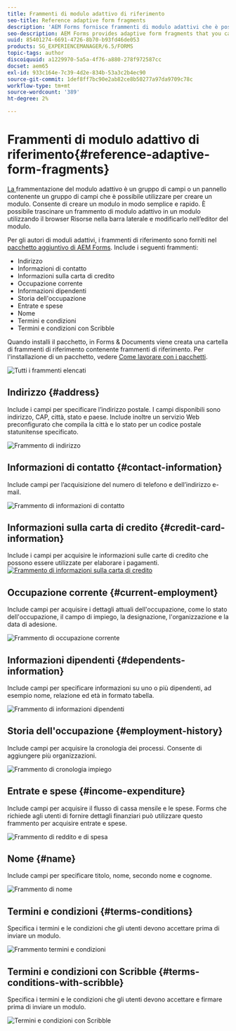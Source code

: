 ```yaml
---
title: Frammenti di modulo adattivo di riferimento
seo-title: Reference adaptive form fragments
description: 'AEM Forms fornisce frammenti di modulo adattivi che è possibile utilizzare come risorse per creare rapidamente un modulo. '
seo-description: AEM Forms provides adaptive form fragments that you can use as assets to create a form quickly.
uuid: 85401274-6691-4726-8b70-b93fd46de053
products: SG_EXPERIENCEMANAGER/6.5/FORMS
topic-tags: author
discoiquuid: a1229970-5a5a-4f76-a880-278f972587cc
docset: aem65
exl-id: 933c164e-7c39-4d2e-834b-53a3c2b4ec90
source-git-commit: 1def8ff7bc90e2ab82ce8b50277a97da9709c78c
workflow-type: tm+mt
source-wordcount: '389'
ht-degree: 2%

---
```


# Frammenti di modulo adattivo di riferimento{#reference-adaptive-form-fragments}

[La ](../../forms/using/adaptive-form-fragments.md) frammentazione del modulo adattivo è un gruppo di campi o un pannello contenente un gruppo di campi che è possibile utilizzare per creare un modulo. Consente di creare un modulo in modo semplice e rapido. È possibile trascinare un frammento di modulo adattivo in un modulo utilizzando il browser Risorse nella barra laterale e modificarlo nell’editor del modulo.

Per gli autori di moduli adattivi, i frammenti di riferimento sono forniti nel [pacchetto aggiuntivo di AEM Forms](https://experienceleague.adobe.com/docs/experience-manager-release-information/aem-release-updates/forms-updates/aem-forms-releases.html?lang=en). Include i seguenti frammenti:

* Indirizzo
* Informazioni di contatto
* Informazioni sulla carta di credito
* Occupazione corrente
* Informazioni dipendenti
* Storia dell&#39;occupazione
* Entrate e spese
* Nome
* Termini e condizioni
* Termini e condizioni con Scribble

Quando installi il pacchetto, in Forms &amp; Documents viene creata una cartella di frammenti di riferimento contenente frammenti di riferimento. Per l&#39;installazione di un pacchetto, vedere [Come lavorare con i pacchetti](/help/sites-administering/package-manager.md).

![Tutti i frammenti elencati](assets/ootb-frags.png)

## Indirizzo {#address}

Include i campi per specificare l’indirizzo postale. I campi disponibili sono indirizzo, CAP, città, stato e paese. Include inoltre un servizio Web preconfigurato che compila la città e lo stato per un codice postale statunitense specificato.

![Frammento di indirizzo](assets/address.png)

<!--[Click to enlarge

](assets/address-1.png)-->

## Informazioni di contatto {#contact-information}

Include campi per l’acquisizione del numero di telefono e dell’indirizzo e-mail.

![Frammento di informazioni di contatto](assets/contact-info.png)

<!--[Click to enlarge

](assets/contact-info-1.png)-->

## Informazioni sulla carta di credito {#credit-card-information}

Include i campi per acquisire le informazioni sulle carte di credito che possono essere utilizzate per elaborare i pagamenti.
[ ![Frammento di informazioni sulla carta di credito](assets/cc-info.png)](assets/cc-info-1.png)

## Occupazione corrente {#current-employment}

Include campi per acquisire i dettagli attuali dell&#39;occupazione, come lo stato dell&#39;occupazione, il campo di impiego, la designazione, l&#39;organizzazione e la data di adesione.

![Frammento di occupazione corrente](assets/current-emp.png)

<!--[Click to enlarge

](assets/current-emp-1.png)-->

## Informazioni dipendenti {#dependents-information}

Include campi per specificare informazioni su uno o più dipendenti, ad esempio nome, relazione ed età in formato tabella.

![Frammento di informazioni dipendenti](assets/dependents-info.png)

<!--[Click to enlarge

](assets/dependents-info-1.png)-->

## Storia dell&#39;occupazione {#employment-history}

Include campi per acquisire la cronologia dei processi. Consente di aggiungere più organizzazioni.

![Frammento di cronologia impiego](assets/emp-history.png)

<!--[Click to enlarge

](assets/emp-history-1.png)-->

## Entrate e spese {#income-expenditure}

Include campi per acquisire il flusso di cassa mensile e le spese. Forms che richiede agli utenti di fornire dettagli finanziari può utilizzare questo frammento per acquisire entrate e spese.

![Frammento di reddito e di spesa](assets/income.png)

<!--[Click to enlarge

](assets/income-1.png)-->

## Nome {#name}

Include campi per specificare titolo, nome, secondo nome e cognome.

![Frammento di nome](assets/name.png)

<!--[Click to enlarge

](assets/name-1.png)-->

## Termini e condizioni {#terms-conditions}

Specifica i termini e le condizioni che gli utenti devono accettare prima di inviare un modulo.

![Frammento termini e condizioni](assets/tnc.png)

<!--[Click to enlarge

](assets/tnc-1.png)-->

## Termini e condizioni con Scribble {#terms-conditions-with-scribble}

Specifica i termini e le condizioni che gli utenti devono accettare e firmare prima di inviare un modulo.

![Termini e condizioni con Scribble](assets/tnc-scribble.png)

<!--[Click to enlarge

](assets/tnc-scribble-1.png)-->
